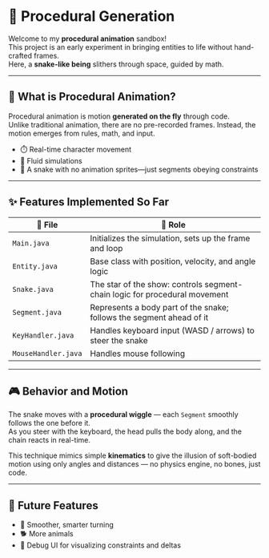 # 🐍 Procedural Generation

Welcome to my **procedural animation** sandbox!  
This project is an early experiment in bringing entities to life without hand-crafted frames.  
Here, a **snake-like being** slithers through space, guided by math.

---

## 🤔 What is Procedural Animation?

Procedural animation is motion **generated on the fly** through code.  
Unlike traditional animation, there are no pre-recorded frames. Instead, the motion emerges from rules, math, and input.

- ⏱️ Real-time character movement  
- 🌊 Fluid simulations  
- 🐍 A snake with no animation sprites—just segments obeying constraints

---

## ✨ Features Implemented So Far

| 📄 File              | 🔧 Role                                                                       |
|----------------------|--------------------------------------------------------------------------------|
| `Main.java`          | Initializes the simulation, sets up the frame and loop                        |
| `Entity.java`        | Base class with position, velocity, and angle logic                           |
| `Snake.java`         | The star of the show: controls segment-chain logic for procedural movement    |
| `Segment.java`       | Represents a body part of the snake; follows the segment ahead of it          |
| `KeyHandler.java`    | Handles keyboard input (WASD / arrows) to steer the snake                     |
| `MouseHandler.java`  | Handles mouse following                                                        |

---

## 🎮 Behavior and Motion

The snake moves with a **procedural wiggle** — each `Segment` smoothly follows the one before it.  
As you steer with the keyboard, the head pulls the body along, and the chain reacts in real-time.

This technique mimics simple **kinematics** to give the illusion of soft-bodied motion using only angles and distances — no physics engine, no bones, just code.

---

## 🌱 Future Features

- 🔁 Smoother, smarter turning  
- 🐕 More animals  
- 🧪 Debug UI for visualizing constraints and deltas
